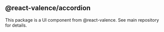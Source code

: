 ## @react-valence/accordion 

This package is a UI component from @react-valence. See main repository for details.